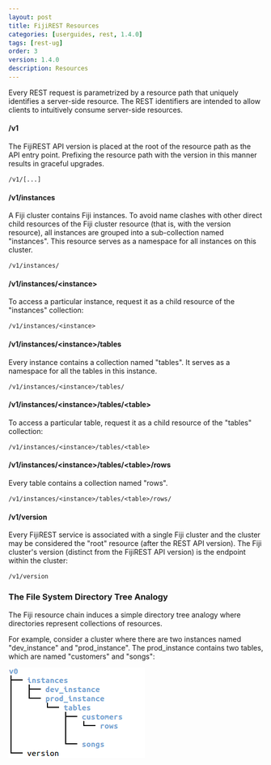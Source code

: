 ```yaml
---
layout: post
title: FijiREST Resources
categories: [userguides, rest, 1.4.0]
tags: [rest-ug]
order: 3
version: 1.4.0
description: Resources
---
```


Every REST request is parametrized by a resource path that uniquely identifies a server-side resource.
The REST identifiers are intended to allow clients to intuitively consume server-side resources.

#### /v1

The FijiREST API version is placed at the root of the resource path as the API entry point.
Prefixing the resource path with the version in this manner results in graceful upgrades.

    /v1/[...]

#### /v1/instances

A Fiji cluster contains Fiji instances. To avoid name clashes with other direct child
resources of the Fiji cluster resource (that is, with the version resource), all instances
are grouped into a sub-collection named "instances". This resource serves as a namespace for
all instances on this cluster.

    /v1/instances/

#### /v1/instances/&lt;instance&gt;

To access a particular instance, request it as a child resource of the "instances" collection:

    /v1/instances/<instance>

#### /v1/instances/&lt;instance&gt;/tables

Every instance contains a collection named "tables". It serves as a namespace for all the tables in this instance.

    /v1/instances/<instance>/tables/

#### /v1/instances/&lt;instance&gt;/tables/&lt;table&gt;

To access a particular table, request it as a child resource of the "tables" collection:

    /v1/instances/<instance>/tables/<table>

#### /v1/instances/&lt;instance&gt;/tables/&lt;table&gt;/rows

Every table contains a collection named "rows".

    /v1/instances/<instance>/tables/<table>/rows/

#### /v1/version

Every FijiREST service is associated with a single Fiji cluster and the cluster may be
considered the "root" resource (after the REST API version). The Fiji cluster's version
(distinct from the FijiREST API version) is the endpoint within the cluster:

    /v1/version

### The File System Directory Tree Analogy

The Fiji resource chain induces a simple directory tree analogy where directories represent
collections of resources.

For example, consider a cluster where there are two instances named "dev_instance" and
"prod_instance". The prod_instance contains two tables, which are named "customers" and
"songs":

![REST Resources analogous to Directory Tree][fiji-rest-hierarchy]

[fiji-rest-hierarchy]: ../../../../assets/images/fiji-rest-hierarchy.png



